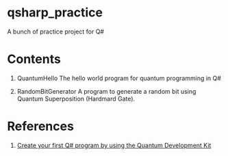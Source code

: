 # qsharp_practice
A bunch of practice project for Q#

# Contents
1. QuantumHello
    The hello world program for quantum programming in Q#

2. RandomBitGenerator
    A program to generate a random bit using Quantum Superposition (Hardmard Gate).

# References
1. [Create your first Q# program by using the Quantum Development Kit](https://docs.microsoft.com/learn/modules/qsharp-create-first-quantum-development-kit/)
